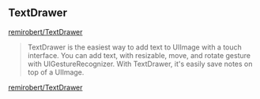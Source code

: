 ## TextDrawer

[remirobert/TextDrawer](https://github.com/remirobert/TextDrawer)
> TextDrawer is the easiest way to add text to UIImage with a touch interface. You can add text, with resizable, move, and rotate gesture with UIGestureRecognizer. With TextDrawer, it's easily save notes on top of a UIImage.

[remirobert/TextDrawer](https://github.com/remirobert/TextDrawer)
